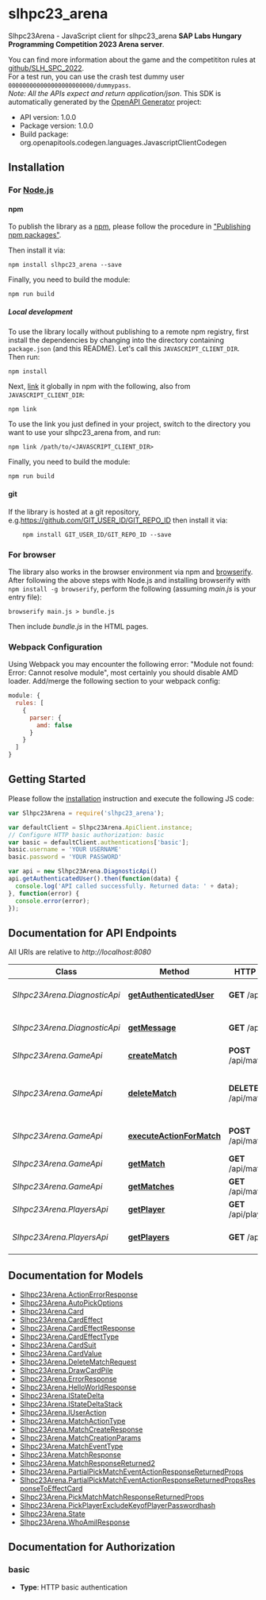 # slhpc23_arena

Slhpc23Arena - JavaScript client for slhpc23_arena
**SAP Labs Hungary Programming Competition 2023 Arena server**.

You can find more information about the game and the competititon rules at [github/SLH_SPC_2022](https://github.com/afarago/SLH_SPC_2022).  
For a test run, you can use the crash test dummy user `000000000000000000000000/dummypass`.  
*Note: All the APIs expect and return application/json*.
This SDK is automatically generated by the [OpenAPI Generator](https://openapi-generator.tech) project:

- API version: 1.0.0
- Package version: 1.0.0
- Build package: org.openapitools.codegen.languages.JavascriptClientCodegen

## Installation

### For [Node.js](https://nodejs.org/)

#### npm

To publish the library as a [npm](https://www.npmjs.com/), please follow the procedure in ["Publishing npm packages"](https://docs.npmjs.com/getting-started/publishing-npm-packages).

Then install it via:

```shell
npm install slhpc23_arena --save
```

Finally, you need to build the module:

```shell
npm run build
```

##### Local development

To use the library locally without publishing to a remote npm registry, first install the dependencies by changing into the directory containing `package.json` (and this README). Let's call this `JAVASCRIPT_CLIENT_DIR`. Then run:

```shell
npm install
```

Next, [link](https://docs.npmjs.com/cli/link) it globally in npm with the following, also from `JAVASCRIPT_CLIENT_DIR`:

```shell
npm link
```

To use the link you just defined in your project, switch to the directory you want to use your slhpc23_arena from, and run:

```shell
npm link /path/to/<JAVASCRIPT_CLIENT_DIR>
```

Finally, you need to build the module:

```shell
npm run build
```

#### git

If the library is hosted at a git repository, e.g.https://github.com/GIT_USER_ID/GIT_REPO_ID
then install it via:

```shell
    npm install GIT_USER_ID/GIT_REPO_ID --save
```

### For browser

The library also works in the browser environment via npm and [browserify](http://browserify.org/). After following
the above steps with Node.js and installing browserify with `npm install -g browserify`,
perform the following (assuming *main.js* is your entry file):

```shell
browserify main.js > bundle.js
```

Then include *bundle.js* in the HTML pages.

### Webpack Configuration

Using Webpack you may encounter the following error: "Module not found: Error:
Cannot resolve module", most certainly you should disable AMD loader. Add/merge
the following section to your webpack config:

```javascript
module: {
  rules: [
    {
      parser: {
        amd: false
      }
    }
  ]
}
```

## Getting Started

Please follow the [installation](#installation) instruction and execute the following JS code:

```javascript
var Slhpc23Arena = require('slhpc23_arena');

var defaultClient = Slhpc23Arena.ApiClient.instance;
// Configure HTTP basic authorization: basic
var basic = defaultClient.authentications['basic'];
basic.username = 'YOUR USERNAME'
basic.password = 'YOUR PASSWORD'

var api = new Slhpc23Arena.DiagnosticApi()
api.getAuthenticatedUser().then(function(data) {
  console.log('API called successfully. Returned data: ' + data);
}, function(error) {
  console.error(error);
});


```

## Documentation for API Endpoints

All URIs are relative to *http://localhost:8080*

Class | Method | HTTP request | Description
------------ | ------------- | ------------- | -------------
*Slhpc23Arena.DiagnosticApi* | [**getAuthenticatedUser**](docs/DiagnosticApi.md#getAuthenticatedUser) | **GET** /api/whoami | Returns authenticated User
*Slhpc23Arena.DiagnosticApi* | [**getMessage**](docs/DiagnosticApi.md#getMessage) | **GET** /api/hello | Hello world ping message
*Slhpc23Arena.GameApi* | [**createMatch**](docs/GameApi.md#createMatch) | **POST** /api/matches | Creates a new Match
*Slhpc23Arena.GameApi* | [**deleteMatch**](docs/GameApi.md#deleteMatch) | **DELETE** /api/matches/{id} | Forceful central deletion of a Match e.g. when timeout
*Slhpc23Arena.GameApi* | [**executeActionForMatch**](docs/GameApi.md#executeActionForMatch) | **POST** /api/matches/{id} | Execute an Action for a Match
*Slhpc23Arena.GameApi* | [**getMatch**](docs/GameApi.md#getMatch) | **GET** /api/matches/{id} | Retrieves a Match details
*Slhpc23Arena.GameApi* | [**getMatches**](docs/GameApi.md#getMatches) | **GET** /api/matches | Retrieves all Matches
*Slhpc23Arena.PlayersApi* | [**getPlayer**](docs/PlayersApi.md#getPlayer) | **GET** /api/players/{id} | Retrieves a Player details
*Slhpc23Arena.PlayersApi* | [**getPlayers**](docs/PlayersApi.md#getPlayers) | **GET** /api/players | Retrieves Player information


## Documentation for Models

 - [Slhpc23Arena.ActionErrorResponse](docs/ActionErrorResponse.md)
 - [Slhpc23Arena.AutoPickOptions](docs/AutoPickOptions.md)
 - [Slhpc23Arena.Card](docs/Card.md)
 - [Slhpc23Arena.CardEffect](docs/CardEffect.md)
 - [Slhpc23Arena.CardEffectResponse](docs/CardEffectResponse.md)
 - [Slhpc23Arena.CardEffectType](docs/CardEffectType.md)
 - [Slhpc23Arena.CardSuit](docs/CardSuit.md)
 - [Slhpc23Arena.CardValue](docs/CardValue.md)
 - [Slhpc23Arena.DeleteMatchRequest](docs/DeleteMatchRequest.md)
 - [Slhpc23Arena.DrawCardPile](docs/DrawCardPile.md)
 - [Slhpc23Arena.ErrorResponse](docs/ErrorResponse.md)
 - [Slhpc23Arena.HelloWorldResponse](docs/HelloWorldResponse.md)
 - [Slhpc23Arena.IStateDelta](docs/IStateDelta.md)
 - [Slhpc23Arena.IStateDeltaStack](docs/IStateDeltaStack.md)
 - [Slhpc23Arena.IUserAction](docs/IUserAction.md)
 - [Slhpc23Arena.MatchActionType](docs/MatchActionType.md)
 - [Slhpc23Arena.MatchCreateResponse](docs/MatchCreateResponse.md)
 - [Slhpc23Arena.MatchCreationParams](docs/MatchCreationParams.md)
 - [Slhpc23Arena.MatchEventType](docs/MatchEventType.md)
 - [Slhpc23Arena.MatchResponse](docs/MatchResponse.md)
 - [Slhpc23Arena.MatchResponseReturned2](docs/MatchResponseReturned2.md)
 - [Slhpc23Arena.PartialPickMatchEventActionResponseReturnedProps](docs/PartialPickMatchEventActionResponseReturnedProps.md)
 - [Slhpc23Arena.PartialPickMatchEventActionResponseReturnedPropsResponseToEffectCard](docs/PartialPickMatchEventActionResponseReturnedPropsResponseToEffectCard.md)
 - [Slhpc23Arena.PickMatchMatchResponseReturnedProps](docs/PickMatchMatchResponseReturnedProps.md)
 - [Slhpc23Arena.PickPlayerExcludeKeyofPlayerPasswordhash](docs/PickPlayerExcludeKeyofPlayerPasswordhash.md)
 - [Slhpc23Arena.State](docs/State.md)
 - [Slhpc23Arena.WhoAmiIResponse](docs/WhoAmiIResponse.md)


## Documentation for Authorization



### basic

- **Type**: HTTP basic authentication

